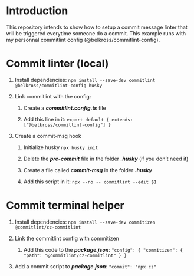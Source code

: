 # Introduction

This repository intends to show how to setup a commit message linter that will be triggered everytime someone do a
commit. This example runs with my personnal commitlint config (@belkross/commitlint-config).

# Commit linter (local)

1. Install dependencies: `npm install --save-dev commitlint @belkross/commitlint-config husky`

2. Link commitlint with the config:

   1. Create a **_commitlint.config.ts_** file

   2. Add this line in it: `export default { extends: ["@belkross/commitlint-config"] }`

3. Create a commit-msg hook

   1. Initialize husky `npx husky init`

   2. Delete the **_pre-commit_** file in the folder **_.husky_** (if you don’t need it)

   3. Create a file called **_commit-msg_** in the folder **_.husky_**

   4. Add this script in it: `npx --no -- commitlint --edit $1`

# Commit terminal helper

1. Install dependencies: `npm install --save-dev commitizen @commitlint/cz-commitlint`

2. Link the commitlint config with commitizen

   1. Add this code to the **_package.json_**: `"config": { "commitizen": { "path": "@commitlint/cz-commitlint" } }`

3. Add a commit script to **_package.json_**: `"commit": "npx cz"`
